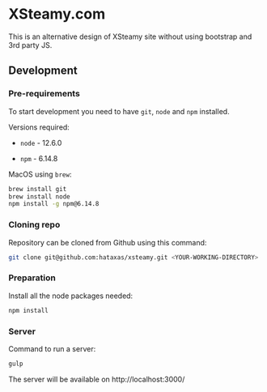 # XSteamy.com

This is an alternative design of XSteamy site without using bootstrap and 3rd party JS.

## Development

### Pre-requirements

To start development you need to have `git`, `node` and `npm` installed.

Versions required:

* `node` - 12.6.0

* `npm` - 6.14.8

MacOS using `brew`:

```sh
brew install git
brew install node
npm install -g npm@6.14.8
```

### Cloning repo

Repository can be cloned from Github using this command:

```sh
git clone git@github.com:hataxas/xsteamy.git <YOUR-WORKING-DIRECTORY>
```

### Preparation

Install all the node packages needed:

```sh
npm install
```

### Server

Command to run a server:

```sh
gulp
```

The server will be available on http://localhost:3000/
